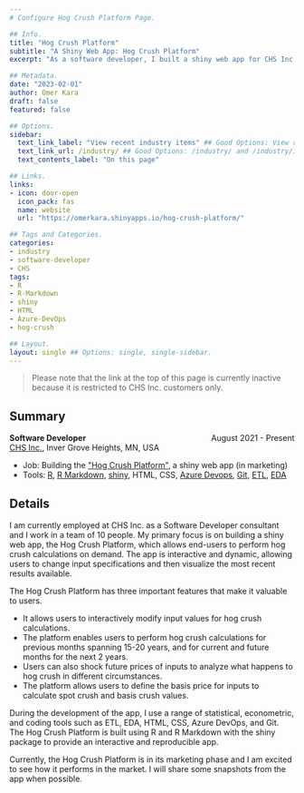 ```yaml
---
# Configure Hog Crush Platform Page.

## Info.
title: "Hog Crush Platform"
subtitle: "A Shiny Web App: Hog Crush Platform"
excerpt: "As a software developer, I built a shiny web app for CHS Inc. hedging customers." ## Shown on the Industry Main Page, but does not shown on the Industry Page.

## Metadata.
date: "2023-02-01"
author: Omer Kara
draft: false
featured: false

## Options.
sidebar:
  text_link_label: "View recent industry items" ## Good Options: View recent industry items and Subscribe via RSS.
  text_link_url: /industry/ ## Good Options: /industry/ and /industry/index.xml.
  text_contents_label: "On this page"

## Links.
links:
- icon: door-open
  icon_pack: fas
  name: website
  url: "https://omerkara.shinyapps.io/hog-crush-platform/"

## Tags and Categories.
categories:
- industry
- software-developer
- CHS
tags:
- R
- R-Markdown
- shiny
- HTML
- Azure-DevOps
- hog-crush

## Layout.
layout: single ## Options: single, single-sidebar.
---
```




> Please note that the link at the top of this page is currently inactive because it is restricted to CHS Inc. customers only.

## Summary
<div style="overflow: hidden; margin-bottom: -14px;">
  <span style="float: left; text-align: left;"><b>Software Developer</b></span>
  <span style="float: right; text-align: right;">August 2021 - Present</span>
</div>

[CHS Inc.](https://www.chsinc.com/), Inver Grove Heights, MN, USA
- Job: Building the ["Hog Crush Platform"](https://omerkara.shinyapps.io/hog-crush-platform/), a shiny web app (in marketing)
- Tools: [R](http://www.r-project.org/), [R Markdown](http://rmarkdown.rstudio.com/), [shiny](https://shiny.rstudio.com/), HTML, CSS, [Azure Devops](https://azure.microsoft.com/en-us/products/devops/), [Git](https://git-scm.com/), [ETL](https://en.wikipedia.org/wiki/Extract,_transform,_load), [EDA](https://en.wikipedia.org/wiki/Exploratory_data_analysis)

## Details
I am currently employed at CHS Inc. as a Software Developer consultant and I work in a team of 10 people. My primary focus is on building a shiny web app, the Hog Crush Platform, which allows end-users to perform hog crush calculations on demand. The app is interactive and dynamic, allowing users to change input specifications and then visualize the most recent results available.

The Hog Crush Platform has three important features that make it valuable to users.
- It allows users to interactively modify input values for hog crush calculations.
- The platform enables users to perform hog crush calculations for previous months spanning 15-20 years, and for current and future months for the next 2 years.
- Users can also shock future prices of inputs to analyze what happens to hog crush in different circumstances.
- The platform allows users to define the basis price for inputs to calculate spot crush and basis crush values.

During the development of the app, I use a range of statistical, econometric, and coding tools such as ETL, EDA, HTML, CSS, Azure DevOps, and Git. The Hog Crush Platform is built using R and R Markdown with the shiny package to provide an interactive and reproducible app.

Currently, the Hog Crush Platform is in its marketing phase and I am excited to see how it performs in the market. I will share some snapshots from the app when possible.
